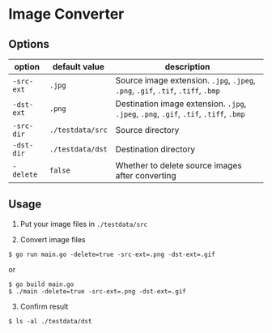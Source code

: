 # Image Converter

## Options

|option|default value|description|
|---|---|---|
|`-src-ext`|`.jpg`|Source image extension. `.jpg`, `.jpeg`, `.png`, `.gif`, `.tif`, `.tiff`, `.bmp`|
|`-dst-ext`|`.png`|Destination image extension. `.jpg`, `.jpeg`, `.png`, `.gif`, `.tif`, `.tiff`, `.bmp`|
|`-src-dir`|`./testdata/src`|Source directory|
|`-dst-dir`|`./testdata/dst`|Destination directory|
|`-delete`|`false`|Whether to delete source images after converting|

## Usage

1. Put your image files in `./testdata/src`

2. Convert image files
```shell
$ go run main.go -delete=true -src-ext=.png -dst-ext=.gif
```
or
```shell
$ go build main.go
$ ./main -delete=true -src-ext=.png -dst-ext=.gif
```

3. Confirm result
```shell
$ ls -al ./testdata/dst
```
